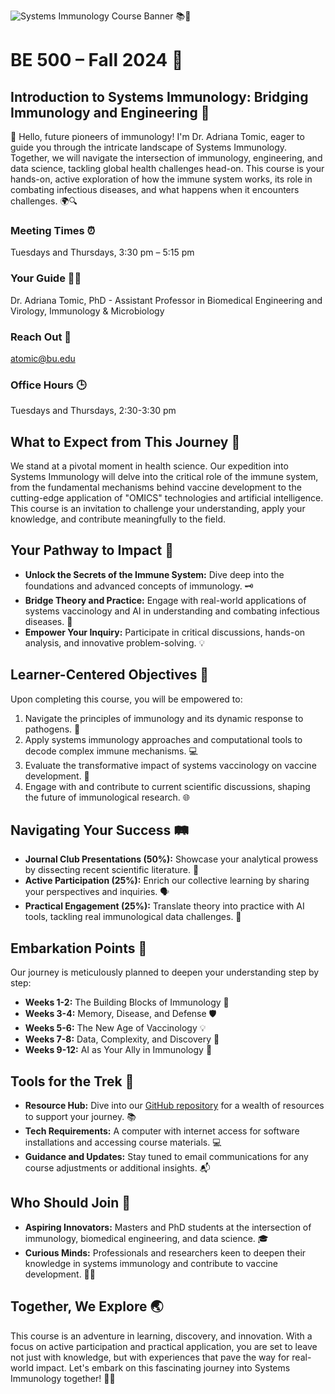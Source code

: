 ![Systems Immunology Course Banner](image_link_here) 📚🔬

# BE 500 – Fall 2024 🍂
## Introduction to Systems Immunology: Bridging Immunology and Engineering 🌉

🎉 Hello, future pioneers of immunology! I'm Dr. Adriana Tomic, eager to guide you through the intricate landscape of Systems Immunology. Together, we will navigate the intersection of immunology, engineering, and data science, tackling global health challenges head-on. This course is your hands-on, active exploration of how the immune system works, its role in combating infectious diseases, and what happens when it encounters challenges. 🌍🔍

### Meeting Times ⏰
Tuesdays and Thursdays, 3:30 pm – 5:15 pm

### Your Guide 🧑‍🏫
Dr. Adriana Tomic, PhD - Assistant Professor in Biomedical Engineering and Virology, Immunology & Microbiology

### Reach Out 📩
[atomic@bu.edu](mailto:atomic@bu.edu)

### Office Hours 🕒
Tuesdays and Thursdays, 2:30-3:30 pm

## What to Expect from This Journey 🚀
We stand at a pivotal moment in health science. Our expedition into Systems Immunology will delve into the critical role of the immune system, from the fundamental mechanisms behind vaccine development to the cutting-edge application of "OMICS" technologies and artificial intelligence. This course is an invitation to challenge your understanding, apply your knowledge, and contribute meaningfully to the field.

## Your Pathway to Impact 🌟
- **Unlock the Secrets of the Immune System:** Dive deep into the foundations and advanced concepts of immunology. 🗝️
- **Bridge Theory and Practice:** Engage with real-world applications of systems vaccinology and AI in understanding and combating infectious diseases. 🌉
- **Empower Your Inquiry:** Participate in critical discussions, hands-on analysis, and innovative problem-solving. 💡

## Learner-Centered Objectives 🎯
Upon completing this course, you will be empowered to:
1. Navigate the principles of immunology and its dynamic response to pathogens. 🧬
2. Apply systems immunology approaches and computational tools to decode complex immune mechanisms. 💻
3. Evaluate the transformative impact of systems vaccinology on vaccine development. 💉
4. Engage with and contribute to current scientific discussions, shaping the future of immunological research. 🌐

## Navigating Your Success 🛤️
- **Journal Club Presentations (50%):** Showcase your analytical prowess by dissecting recent scientific literature. 📑
- **Active Participation (25%):** Enrich our collective learning by sharing your perspectives and inquiries. 🗣️
- **Practical Engagement (25%):** Translate theory into practice with AI tools, tackling real immunological data challenges. 🔬

## Embarkation Points 🧭
Our journey is meticulously planned to deepen your understanding step by step:
- **Weeks 1-2:** The Building Blocks of Immunology 🔨
- **Weeks 3-4:** Memory, Disease, and Defense 🛡️
- **Weeks 5-6:** The New Age of Vaccinology 💡
- **Weeks 7-8:** Data, Complexity, and Discovery 🧠
- **Weeks 9-12:** AI as Your Ally in Immunology 🤖

## Tools for the Trek 🎒
- **Resource Hub:** Dive into our [GitHub repository](https://github.com/atomiclaboratory/BE500_Systems_Immunology_Fall_2024/) for a wealth of resources to support your journey. 📚
- **Tech Requirements:** A computer with internet access for software installations and accessing course materials. 💻
- **Guidance and Updates:** Stay tuned to email communications for any course adjustments or additional insights. 📬

## Who Should Join 🤝
- **Aspiring Innovators:** Masters and PhD students at the intersection of immunology, biomedical engineering, and data science. 🎓
- **Curious Minds:** Professionals and researchers keen to deepen their knowledge in systems immunology and contribute to vaccine development. 🕵️‍♂️

## Together, We Explore 🌏
This course is an adventure in learning, discovery, and innovation. With a focus on active participation and practical application, you are set to leave not just with knowledge, but with experiences that pave the way for real-world impact. Let's embark on this fascinating journey into Systems Immunology together! 💪🧪
